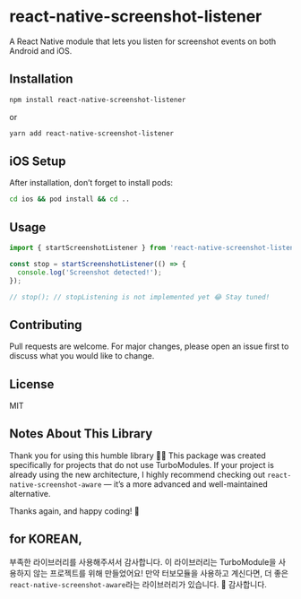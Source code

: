 # react-native-screenshot-listener

A React Native module that lets you listen for screenshot events on both Android and iOS.

## Installation

```sh
npm install react-native-screenshot-listener
```

or

```sh
yarn add react-native-screenshot-listener
```

## iOS Setup

After installation, don’t forget to install pods:

```sh
cd ios && pod install && cd ..
```

## Usage

```ts
import { startScreenshotListener } from 'react-native-screenshot-listener';

const stop = startScreenshotListener(() => {
  console.log('Screenshot detected!');
});

// stop(); // stopListening is not implemented yet 😂 Stay tuned!
```

## Contributing

Pull requests are welcome. For major changes, please open an issue first
to discuss what you would like to change.

## License

MIT

## Notes About This Library

Thank you for using this humble library 🙇‍♂️
This package was created specifically for projects that do not use TurboModules.
If your project is already using the new architecture, I highly recommend checking out
`react-native-screenshot-aware` — it’s a more advanced and well-maintained alternative.

Thanks again, and happy coding! 🚀

## for KOREAN,

부족한 라이브러리를 사용해주셔서 감사합니다.
이 라이브러리는 TurboModule을 사용하지 않는 프로젝트를 위해 만들었어요!
만약 터보모듈을 사용하고 계신다면,
더 좋은 `react-native-screenshot-aware`라는 라이브러리가 있습니다. 🥰
감사합니다.

